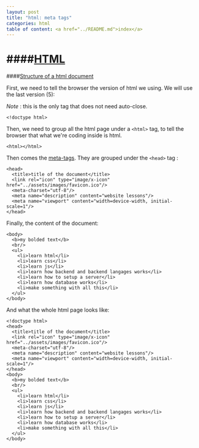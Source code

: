 ```yaml
---
layout: post
title: "html: meta tags"
categories: html
table of content: <a href="../README.md">index</a>
---
```


####[HTML](#html)
====

####[Structure of a html document](#structure-of-a-html-document)

First, we need to tell the browser the version of html we using.
We will use the last version (5):

_Note_ : this is the only tag that does not need auto-close.
```
<!doctype html>
```

Then, we need to group all the html page under a ``<html>`` tag, to
tell the browser that what we're coding inside is html.

```
<html></html>
```

Then comes the [meta-tags](./2014-09-13-html-meta-tags.markdown).
They are grouped under the ``<head>`` tag :

```
<head>
  <title>title of the document</title>
  <link rel="icon" type="image/x-icon" href="../assets/images/favicon.ico"/>
  <meta-charset="utf-8"/>
  <meta name="description" content="website lessons"/>
  <meta name="viewport" content="width=device-width, initial-scale=1"/>
</head>
```

Finally, the content of the document:

```
<body>
  <b>my bolded text</b>
  <br/>
  <ul>
    <li>learn html</li>
    <li>learn css</li>
    <li>learn js</li>
    <li>learn how backend and backend langages works</li>
    <li>learn how to setup a server</li>
    <li>learn how database works</li>
    <li>make something with all this</li>
  </ul>
</body>
```

And what the whole html page looks like:

```
<!doctype html>
<head>
  <title>title of the document</title>
  <link rel="icon" type="image/x-icon" href="../assets/images/favicon.ico"/>
  <meta-charset="utf-8"/>
  <meta name="description" content="website lessons"/>
  <meta name="viewport" content="width=device-width, initial-scale=1"/>
</head>
<body>
  <b>my bolded text</b>
  <br/>
  <ul>
    <li>learn html</li>
    <li>learn css</li>
    <li>learn js</li>
    <li>learn how backend and backend langages works</li>
    <li>learn how to setup a server</li>
    <li>learn how database works</li>
    <li>make something with all this</li>
  </ul>
</body>
```
